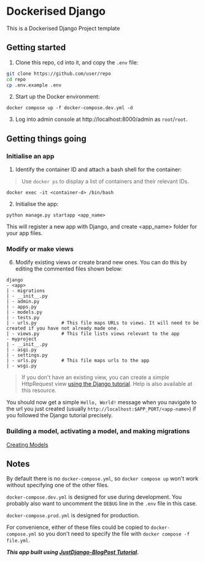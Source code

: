 # Dockerised Django

This is a Dockerised Django Project template

## Getting started

1. Clone this repo, cd into it, and copy the `.env` file:

```sh
git clone https://github.com/user/repo
cd repo
cp .env.example .env
```

2. Start up the Docker environment:

```
docker compose up -f docker-compose.dev.yml -d
```

3. Log into admin console at http://localhost:8000/admin as `root`/`root`.

## Getting things going

### Initialise an app

1. Identify the container ID and attach a bash shell for the container:

> Use `docker ps` to display a list of containers and their relevant IDs.
```
docker exec -it <container-d> /bin/bash
```

2. Initialise the app:

```
python manage.py startapp <app_name>
```
This will register a new app with Django, and create <app_name> folder for your app files.

### Modify or make views

6. Modify existing views or create brand new ones. You can do this by editing the commented files shown below:

```
django
- <app>
| - migrations
| - __init__.py
| - admin.py
| - apps.py
| - models.py
| - tests.py
| - urls.py         # This file maps URLs to views. It will need to be created if you have not already made one.
| - views.py        # This file lists views relevant to the app
- myproject
| - __init__.py
| - asgi.py
| - settings.py
| - urls.py         # This file maps urls to the app         
| - wsgi.py

```
> If you don't have an existing view, you can create a simple HttpRequest view [using the Django tutorial](https://docs.djangoproject.com/en/4.1/intro/tutorial01/#write-your-first-view). Help is also available at this resource.

You should now get a simple `Hello, World!` message when you navigate to the url you just created (usually `http://localhost:$APP_PORT/<app-name>`) if you followed the Django tutorial precisely.

### Building a model, activating a model, and making migrations

[Creating Models](https://docs.djangoproject.com/en/4.1/intro/tutorial02/#creating-models)

## Notes

By default there is no `docker-compose.yml`, so `docker compose up` won't work without specifying one of the other files.

`docker-compose.dev.yml` is designed for use during development. You probably also want to uncomment the `DEBUG` line in the `.env` file in this case.

`docker-compose.prod.yml` is designed for production.

For convenience, either of these files could be copied to `docker-compose.yml` so you don't need to specify the file with `docker compose -f file.yml`.


***This app built using [JustDjango-BlogPost Tutorial](https://justdjango.com/blog/build-a-blog-with-django).***